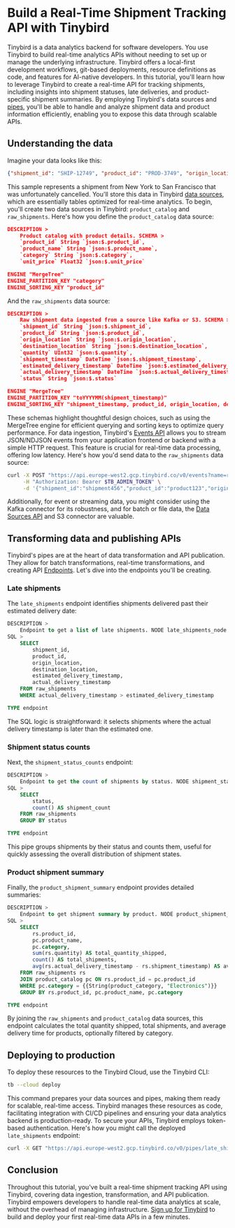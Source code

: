 # Build a Real-Time Shipment Tracking API with Tinybird

Tinybird is a data analytics backend for software developers. You use Tinybird to build real-time analytics APIs without needing to set up or manage the underlying infrastructure. Tinybird offers a local-first development workflows, git-based deployments, resource definitions as code, and features for AI-native developers. In this tutorial, you'll learn how to leverage Tinybird to create a real-time API for tracking shipments, including insights into shipment statuses, late deliveries, and product-specific shipment summaries. By employing Tinybird's data sources and [pipes](https://www.tinybird.co/docs/forward/work-with-data/pipes?utm_source=DEV&utm_campaign=tb+create+--prompt+DEV), you'll be able to handle and analyze shipment data and product information efficiently, enabling you to expose this data through scalable APIs. 

## Understanding the data

Imagine your data looks like this:

```json
{"shipment_id": "SHIP-12749", "product_id": "PROD-3749", "origin_location": "New York", "destination_location": "San Francisco", "quantity": 426, "shipment_timestamp": "2025-03-24 16:53:37", "estimated_delivery_timestamp": "2025-05-31 16:53:37", "actual_delivery_timestamp": "2025-06-10 16:53:37", "status": "Cancelled"}
```

This sample represents a shipment from New York to San Francisco that was unfortunately cancelled. You'll store this data in Tinybird [data sources](https://www.tinybird.co/docs/forward/get-data-in/data-sources?utm_source=DEV&utm_campaign=tb+create+--prompt+DEV), which are essentially tables optimized for real-time analytics. To begin, you'll create two data sources in Tinybird: `product_catalog` and `raw_shipments`. Here's how you define the `product_catalog` data source:

```json
DESCRIPTION >
    Product catalog with product details. SCHEMA >
    `product_id` String `json:$.product_id`,
    `product_name` String `json:$.product_name`,
    `category` String `json:$.category`,
    `unit_price` Float32 `json:$.unit_price`

ENGINE "MergeTree"
ENGINE_PARTITION_KEY "category"
ENGINE_SORTING_KEY "product_id"
```

And the `raw_shipments` data source:

```json
DESCRIPTION >
    Raw shipment data ingested from a source like Kafka or S3. SCHEMA >
    `shipment_id` String `json:$.shipment_id`,
    `product_id` String `json:$.product_id`,
    `origin_location` String `json:$.origin_location`,
    `destination_location` String `json:$.destination_location`,
    `quantity` UInt32 `json:$.quantity`,
    `shipment_timestamp` DateTime `json:$.shipment_timestamp`,
    `estimated_delivery_timestamp` DateTime `json:$.estimated_delivery_timestamp`,
    `actual_delivery_timestamp` DateTime `json:$.actual_delivery_timestamp`,
    `status` String `json:$.status`

ENGINE "MergeTree"
ENGINE_PARTITION_KEY "toYYYYMM(shipment_timestamp)"
ENGINE_SORTING_KEY "shipment_timestamp, product_id, origin_location, destination_location"
```

These schemas highlight thoughtful design choices, such as using the MergeTree engine for efficient querying and sorting keys to optimize query performance. For data ingestion, Tinybird's [Events API](https://www.tinybird.co/docs/forward/get-data-in/events-api?utm_source=DEV&utm_campaign=tb+create+--prompt+DEV) allows you to stream JSON/NDJSON events from your application frontend or backend with a simple HTTP request. This feature is crucial for real-time data processing, offering low latency. Here's how you'd send data to the `raw_shipments` data source:

```bash
curl -X POST "https://api.europe-west2.gcp.tinybird.co/v0/events?name=raw_shipments&utm_source=DEV&utm_campaign=tb+create+--prompt+DEV" \
     -H "Authorization: Bearer $TB_ADMIN_TOKEN" \
     -d '{"shipment_id":"shipment456","product_id":"product123","origin_location":"New York","destination_location":"Los Angeles","quantity":10,"shipment_timestamp":"2024-01-01 10:00:00","estimated_delivery_timestamp":"2024-01-05 18:00:00","actual_delivery_timestamp":"2024-01-05 17:00:00","status":"Delivered"}'
```

Additionally, for event or streaming data, you might consider using the Kafka connector for its robustness, and for batch or file data, the [Data Sources API](https://www.tinybird.co/docs/api-reference/datasource-api?utm_source=DEV&utm_campaign=tb+create+--prompt+DEV) and S3 connector are valuable. 

## Transforming data and publishing APIs

Tinybird's pipes are at the heart of data transformation and API publication. They allow for batch transformations, real-time transformations, and creating API [Endpoints](https://www.tinybird.co/docs/forward/work-with-data/publish-data/endpoints?utm_source=DEV&utm_campaign=tb+create+--prompt+DEV). Let's dive into the endpoints you'll be creating. 

### Late shipments

The `late_shipments` endpoint identifies shipments delivered past their estimated delivery date:

```sql
DESCRIPTION >
    Endpoint to get a list of late shipments. NODE late_shipments_node
SQL >
    SELECT
        shipment_id,
        product_id,
        origin_location,
        destination_location,
        estimated_delivery_timestamp,
        actual_delivery_timestamp
    FROM raw_shipments
    WHERE actual_delivery_timestamp > estimated_delivery_timestamp

TYPE endpoint
```

The SQL logic is straightforward: it selects shipments where the actual delivery timestamp is later than the estimated one. 

### Shipment status counts

Next, the `shipment_status_counts` endpoint:

```sql
DESCRIPTION >
    Endpoint to get the count of shipments by status. NODE shipment_status_counts_node
SQL >
    SELECT
        status,
        count() AS shipment_count
    FROM raw_shipments
    GROUP BY status

TYPE endpoint
```

This pipe groups shipments by their status and counts them, useful for quickly assessing the overall distribution of shipment states. 

### Product shipment summary

Finally, the `product_shipment_summary` endpoint provides detailed summaries:

```sql
DESCRIPTION >
    Endpoint to get shipment summary by product. NODE product_shipment_summary_node
SQL >
    SELECT
        rs.product_id,
        pc.product_name,
        pc.category,
        sum(rs.quantity) AS total_quantity_shipped,
        count() AS total_shipments,
        avg(rs.actual_delivery_timestamp - rs.shipment_timestamp) AS avg_delivery_time
    FROM raw_shipments rs
    JOIN product_catalog pc ON rs.product_id = pc.product_id
    WHERE pc.category = {{String(product_category, "Electronics")}}
    GROUP BY rs.product_id, pc.product_name, pc.category

TYPE endpoint
```

By joining the `raw_shipments` and `product_catalog` data sources, this endpoint calculates the total quantity shipped, total shipments, and average delivery time for products, optionally filtered by category. 

## Deploying to production

To deploy these resources to the Tinybird Cloud, use the Tinybird CLI:

```bash
tb --cloud deploy
```

This command prepares your data sources and pipes, making them ready for scalable, real-time access. Tinybird manages these resources as code, facilitating integration with CI/CD pipelines and ensuring your data analytics backend is production-ready. To secure your APIs, Tinybird employs token-based authentication. Here's how you might call the deployed `late_shipments` endpoint:

```bash
curl -X GET "https://api.europe-west2.gcp.tinybird.co/v0/pipes/late_shipments.json?token=%24TB_ADMIN_TOKEN&utm_source=DEV&utm_campaign=tb+create+--prompt+DEV"
```


## Conclusion

Throughout this tutorial, you've built a real-time shipment tracking API using Tinybird, covering data ingestion, transformation, and API publication. Tinybird empowers developers to handle real-time data analytics at scale, without the overhead of managing infrastructure. [Sign up for Tinybird](https://cloud.tinybird.co/signup?utm_source=DEV&utm_campaign=tb+create+--prompt+DEV) to build and deploy your first real-time data APIs in a few minutes.